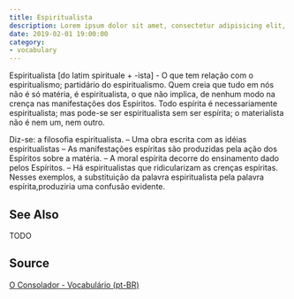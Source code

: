 ```yaml
---
title: Espiritualista
description: Lorem ipsum dolor sit amet, consectetur adipisicing elit, sed do eiusmod tempor incididunt ut labore et dolore magna aliqua.  TODO
date: 2019-02-01 19:00:00
category:
- vocabulary
---
```


Espiritualista [do latim spirituale + -ista] - O que tem relação com o espiritualismo; partidário do espiritualismo. Quem creia que tudo em nós não é só matéria, é espiritualista, o que não implica, de nenhum modo na crença nas manifestações dos Espíritos. Todo espírita é necessariamente espiritualista; mas pode-se ser espiritualista sem ser espírita; o materialista não é nem um, nem outro.

Diz-se: a filosofia espiritualista. – Uma obra escrita com as idéias espiritualistas – As manifestações espíritas são produzidas pela ação dos Espíritos sobre a matéria. – A moral espírita decorre do ensinamento dado pelos Espíritos. – Há espiritualistas que ridicularizam as crenças espíritas. Nesses exemplos, a substituição da palavra espiritualista pela palavra espírita,produziria uma confusão evidente. 

## See Also
TODO

## Source
[O Consolador - Vocabulário (pt-BR)](http://www.oconsolador.com.br/linkfixo/vocabulario/principal.html)


